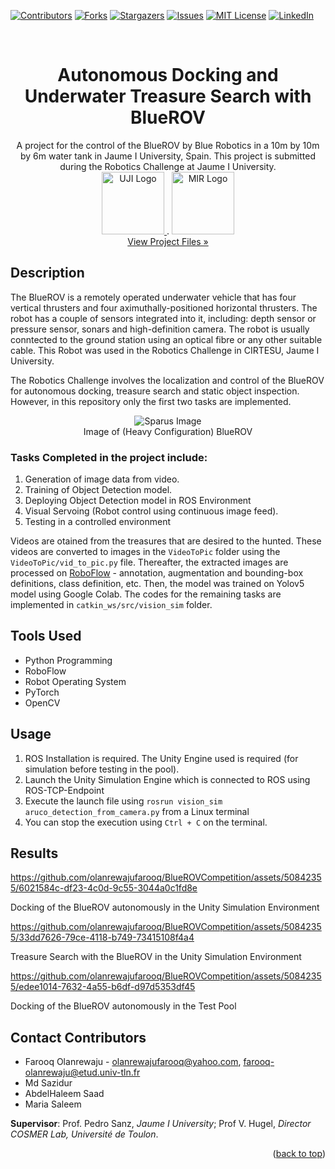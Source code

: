 <a name="readme-top"></a>

[![Contributors][contributors-shield]][contributors-url]
[![Forks][forks-shield]][forks-url]
[![Stargazers][stars-shield]][stars-url]
[![Issues][issues-shield]][issues-url]
[![MIT License][license-shield]][license-url]
[![LinkedIn][linkedin-shield]][linkedin-url]

<br />
<div align="center">
  <h1 align="center">Autonomous Docking and Underwater Treasure Search with BlueROV</h1>

  <p align="center">
    A project for the control of the BlueROV by Blue Robotics in a 10m by 10m by 6m water tank in Jaume I University, Spain. This project is submitted during the Robotics Challenge at Jaume I University.
    <br />
    <a href="https://www.univ-tln.fr/">
      <img src="ReadME/uji-logo.jpg" alt="UJI Logo" height="100">
    </a>
    .
    <a href="https://www.master-mir.eu/">
      <img src="ReadME/mir-logo.png" alt="MIR Logo" height="100">
    </a>
    <br />
    <a href="https://github.com/olanrewajufarooq/BlueROVCompetition">View Project Files »</a>
    <br />
  </p>
</div>

## Description

The BlueROV is a remotely operated underwater vehicle that has four vertical thrusters and four aximuthally-positioned horizontal thrusters. The robot has a couple of sensors integrated into it, including: depth sensor or pressure sensor, sonars and high-definition camera. The robot is usually conntected to the ground station using an optical fibre or any other suitable cable. This Robot was used in the Robotics Challenge in CIRTESU, Jaume I University.

The Robotics Challenge involves the localization and control of the BlueROV for autonomous docking, treasure search and static object inspection. However, in this repository only the first two tasks are implemented.

<p align="center">
  <img src="ReadME/bluerov.jpg" alt="Sparus Image">
  <br />Image of (Heavy Configuration) BlueROV
</p>

### Tasks Completed in the project include:

1. Generation of image data from video. 
2. Training of Object Detection model.
3. Deploying Object Detection model in ROS Environment
4. Visual Servoing (Robot control using continuous image feed).
5. Testing in a controlled environment

Videos are otained from the treasures that are desired to the hunted. These videos are converted to images in the `VideoToPic` folder using the `VideoToPic/vid_to_pic.py` file. Thereafter, the extracted images are processed on <a href="https://roboflow.com/">RoboFlow</a> - annotation, augmentation and bounding-box definitions, class definition, etc. Then, the model was trained on Yolov5 model using Google Colab. The codes for the remaining tasks are implemented in `catkin_ws/src/vision_sim` folder.

## Tools Used

- Python Programming
- RoboFlow
- Robot Operating System
- PyTorch
- OpenCV

## Usage

1. ROS Installation is required. The Unity Engine used is required (for simulation before testing in the pool).
2. Launch the Unity Simulation Engine which is connected to ROS using ROS-TCP-Endpoint
3. Execute the launch file using `rosrun vision_sim aruco_detection_from_camera.py` from a Linux terminal
4. You can stop the execution using `Ctrl + C` on the terminal.

## Results


https://github.com/olanrewajufarooq/BlueROVCompetition/assets/50842355/6021584c-df23-4c0d-9c55-3044a0c1fd8e


Docking of the BlueROV autonomously in the Unity Simulation Environment
<br>


https://github.com/olanrewajufarooq/BlueROVCompetition/assets/50842355/33dd7626-79ce-4118-b749-73415108f4a4


Treasure Search with the BlueROV in the Unity Simulation Environment
<br>


https://github.com/olanrewajufarooq/BlueROVCompetition/assets/50842355/edee1014-7632-4a55-b6df-d97d5353df45


Docking of the BlueROV autonomously in the Test Pool

<!-- CONTACT -->
## Contact Contributors

* Farooq Olanrewaju - olanrewajufarooq@yahoo.com, farooq-olanrewaju@etud.univ-tln.fr
* Md Sazidur
* AbdelHaleem Saad
* Maria Saleem

<strong>Supervisor</strong>: Prof. Pedro Sanz, <i>Jaume I University</i>; Prof V. Hugel, <i>Director COSMER Lab, Université de Toulon</i>.
<p align="right">(<a href="#readme-top">back to top</a>)</p>


<!-- MARKDOWN LINKS & IMAGES -->
<!-- https://www.markdownguide.org/basic-syntax/#reference-style-links -->
[contributors-shield]: https://img.shields.io/github/contributors/olanrewajufarooq/BlueROVCompetition.svg?style=for-the-badge
[contributors-url]: https://github.com/olanrewajufarooq/BlueROVCompetition/graphs/contributors
[forks-shield]: https://img.shields.io/github/forks/olanrewajufarooq/BlueROVCompetition.svg?style=for-the-badge
[forks-url]: https://github.com/olanrewajufarooq/BlueROVCompetition/network/members
[stars-shield]: https://img.shields.io/github/stars/olanrewajufarooq/BlueROVCompetition.svg?style=for-the-badge
[stars-url]: https://github.com/olanrewajufarooq/BlueROVCompetition/stargazers
[issues-shield]: https://img.shields.io/github/issues/olanrewajufarooq/BlueROVCompetition.svg?style=for-the-badge
[issues-url]: https://github.com/olanrewajufarooq/BlueROVCompetition/issues
[license-shield]: https://img.shields.io/github/license/olanrewajufarooq/BlueROVCompetition.svg?style=for-the-badge
[license-url]: https://github.com/olanrewajufarooq/BlueROVCompetition/blob/main/LICENSE
[linkedin-shield]: https://img.shields.io/badge/-LinkedIn-black.svg?style=for-the-badge&logo=linkedin&colorB=555
[linkedin-url]: https://linkedin.com/in/olanrewajufarooq

